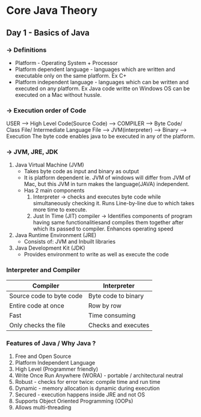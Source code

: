 # Core Java Theory

## Day 1 -  Basics of Java
 ### -> Definitions
 - Platform - Operating System + Processor
 - Platform dependent language - languages which are written and executable only on the same platform. Ex C+
 - Platform independent language - languages which can be written and executed on any platform. Ex Java code writte on Windows OS can be executed on a Mac without hussle.

### -> Execution order of Code
 USER --> High Level Code(Source Code) --> COMPILER --> Byte Code/ Class File/ Intermediate Language File --> JVM(interpreter) --> Binary --> Execution
 The byte code enables java to be executed in any of the platform.
 
### -> JVM, JRE, JDK
1. Java Virtual Machine (JVM)
   - Takes byte code as input and binary as output
   - It is platform dependent ie. JVM of windows will differ from JVM of Mac, but this JVM in turn makes the language(JAVA) independent.
   - Has 2 main components
       1. Interpreter -> checks and executes byte code while simultaneously checking it. Runs Line-by-line due to which takes more time to execute.
       2. Just In Time (JIT) compiler -> Identifies components of program having same functionalitiesand compiles them together after which its passed to compiler. Enhances operating speed
2. Java Runtime Environment (JRE)
   - Consists of: JVM and Inbuilt libraries
3. Java Development Kit (JDK)
   - Provides environment to write as well as execute the code

### Interpreter and Compiler
|       Compiler             |   Interpreter              |
|----------------------------|----------------------------|
| Source code to byte code   |  Byte code to binary       |           
| Entire code at once        |  Row by row                |
| Fast                       |  Time consuming            |
| Only checks the file       |  Checks and executes       |

### Features of Java / Why Java ?
1. Free and Open Source
2. Platform Independent Language
3. High Level (Programmer friendly)
4. Write Once Run Anywhere (WORA) - portable / architectural neutral
5. Robust - checks for error twice: compile time and run time
6. Dynamic - memory allocation is dynamic during execution
7. Secured - execution happens inside JRE and not OS
8. Supports Object Oriented Programming (OOPs)
9. Allows multi-threading
